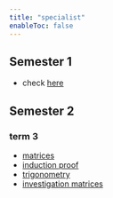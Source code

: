 ```yaml
---
title: "specialist"
enableToc: false
---
```


## Semester 1

- check [here](notes/archive/AEold/subsections/spec.md)

## Semester 2
### term 3
- [matrices](notes/archive/AE/SPECIALIST/matrices.md)
- [induction proof](notes/archive/AE/SPECIALIST/inductionProof.md)
- [trigonometry](notes/archive/AE/SPECIALIST/trigonometry.md)
- [investigation matrices](notes/archive/AE/SPECIALIST/investigation.md)